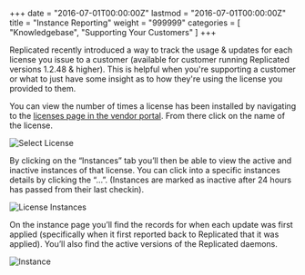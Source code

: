 +++
date = "2016-07-01T00:00:00Z"
lastmod = "2016-07-01T00:00:00Z"
title = "Instance Reporting"
weight = "999999"
categories = [ "Knowledgebase", "Supporting Your Customers" ]
+++

Replicated recently introduced a way to track the usage & updates for each license you issue to a 
customer (available for customer running Replicated versions 1.2.48 & higher). This is helpful when 
you're supporting a customer or what to just have some insight as to how they're using the license 
you provided to them.

You can view the number of times a license has been installed by navigating to the 
[licenses page in the vendor portal](http://vendor.replicated.com/#/licenses). From there click on 
the name of the license.

![Select License](/static/select-license.png)

By clicking on the “Instances” tab you’ll then be able to view the active and inactive instances of 
that license. You can click into a specific instances details by clicking the “…”. (Instances are 
marked as inactive after 24 hours has passed from their last checkin).

![License Instances](/static/license-instances.png)

On the instance page you’ll find the records for when each update was first applied (specifically when 
it first reported back to Replicated that it was applied). You’ll also find the active versions of 
the Replicated daemons.

![Instance](/static/instance.png)
